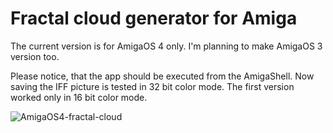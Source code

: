 # Fractal cloud generator for Amiga

The current version is for AmigaOS 4 only. I'm planning to make AmigaOS 3 version too.

Please notice, that the app should be executed from the AmigaShell. Now saving the IFF picture is tested in 32 bit color mode. The first version worked only in 16 bit color mode.

![AmigaOS4-fractal-cloud](https://github.com/tickBit/Amiga-Fractal-cloud/assets/61118857/56d1849a-fb43-4dad-9c21-6139f6ed48d0)

